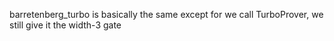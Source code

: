barretenberg_turbo is basically the same except for we call TurboProver, we still give it the width-3 gate
